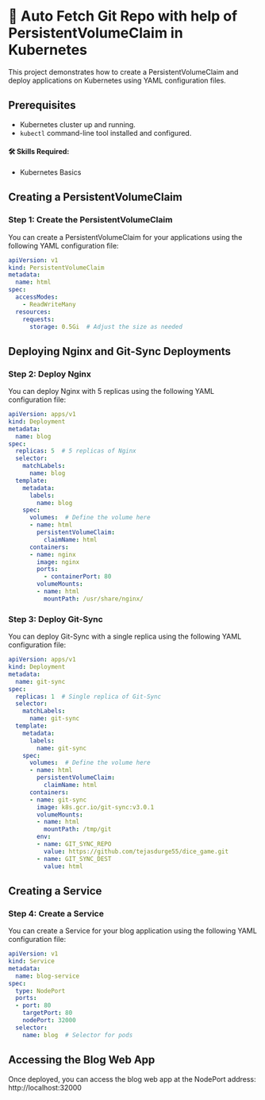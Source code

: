 # 🚀 Auto Fetch Git Repo with help of PersistentVolumeClaim in Kubernetes

This project demonstrates how to create a PersistentVolumeClaim and deploy applications on Kubernetes using YAML configuration files.

## Prerequisites
- Kubernetes cluster up and running.
- `kubectl` command-line tool installed and configured.

#### 🛠 Skills Required:
- Kubernetes Basics

## Creating a PersistentVolumeClaim

### Step 1: Create the PersistentVolumeClaim
You can create a PersistentVolumeClaim for your applications using the following YAML configuration file:
```yaml
apiVersion: v1
kind: PersistentVolumeClaim
metadata:
  name: html
spec:
  accessModes:
    - ReadWriteMany
  resources:
    requests:
      storage: 0.5Gi  # Adjust the size as needed
```
## Deploying Nginx and Git-Sync Deployments
### Step 2: Deploy Nginx
You can deploy Nginx with 5 replicas using the following YAML configuration file:
```yaml
apiVersion: apps/v1
kind: Deployment
metadata:
  name: blog
spec:
  replicas: 5  # 5 replicas of Nginx
  selector:
    matchLabels:
      name: blog
  template:
    metadata:
      labels:
        name: blog
    spec:
      volumes:  # Define the volume here
      - name: html
        persistentVolumeClaim:
          claimName: html
      containers:
      - name: nginx
        image: nginx
        ports:
          - containerPort: 80
        volumeMounts:
        - name: html
          mountPath: /usr/share/nginx/

```

### Step 3: Deploy Git-Sync
You can deploy Git-Sync with a single replica using the following YAML configuration file:
```yaml
apiVersion: apps/v1
kind: Deployment
metadata:
  name: git-sync
spec:
  replicas: 1  # Single replica of Git-Sync
  selector:
    matchLabels:
      name: git-sync
  template:
    metadata:
      labels:
        name: git-sync
    spec:
      volumes:  # Define the volume here
      - name: html
        persistentVolumeClaim:
          claimName: html
      containers:
      - name: git-sync
        image: k8s.gcr.io/git-sync:v3.0.1
        volumeMounts:
        - name: html
          mountPath: /tmp/git
        env:
        - name: GIT_SYNC_REPO
          value: https://github.com/tejasdurge55/dice_game.git
        - name: GIT_SYNC_DEST
          value: html

```
## Creating a Service
### Step 4: Create a Service
You can create a Service for your blog application using the following YAML configuration file:
```yaml
apiVersion: v1
kind: Service
metadata:
  name: blog-service
spec:
  type: NodePort
  ports:
  - port: 80
    targetPort: 80
    nodePort: 32000
  selector:
    name: blog  # Selector for pods

```

## Accessing the Blog Web App
Once deployed, you can access the blog web app at the NodePort address:
http://localhost:32000
